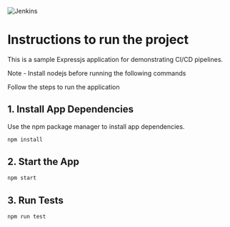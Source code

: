 ![Jenkins](https://img.shields.io/jenkins/build?jobUrl=http%3A%2F%2Fshield%3A11ea2beea3b9839fec02fe12513090e673%40ec2-13-232-134-228.ap-south-1.compute.amazonaws.com%3A8080%2Fjob%2FiConnect-Build-Demo%2F)

# Instructions to run the project

This is a sample Expressjs application for demonstrating CI/CD pipelines.

Note - Install nodejs before running the following commands

Follow the steps to run the application

## 1. Install App Dependencies

Use the npm package manager to install app dependencies.

```bash
npm install
```

## 2. Start the App

```bash
npm start
```

## 3. Run Tests

```bash
npm run test
```
